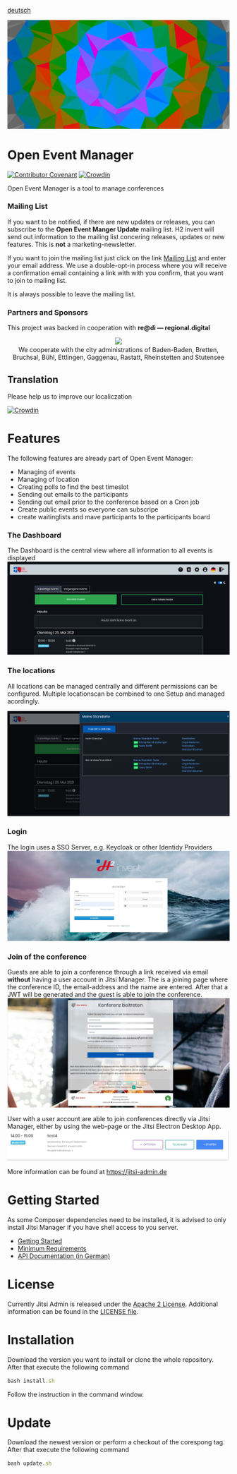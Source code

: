 [deutsch](README_de.md)

![Server](docs/images/header.png)
# Open Event Manager

[![Contributor Covenant](https://img.shields.io/badge/Contributor%20Covenant-v2.0%20adopted-ff69b4.svg)](code_of_conduct.md)
[![Crowdin](https://badges.crowdin.net/open-event-manager/localized.svg)](https://crowdin.com/project/open-event-manager)

Open Event Manager is a tool to manage conferences



### Mailing List

If you want to be notified, if there are new updates or releases, you can subscribe to the __Open Event Manger Update__ mailing list.
H2 invent will send out information to the mailing list concering releases, updates or new features.
This is __not__ a marketing-newsletter.

If you want to join the mailing list just click on the link [Mailing List](https://verteiler.h2-invent.com/?p=subscribe&id=2) and enter your email address.
We use a double-opt-in process where you will receive a confirmation email containing a link with with you confirm, that you want to join to mailing list.

It is always possible to leave the mailing list.

### Partners and Sponsors
This project was backed in cooperation with __re@di — regional.digital__
<div style="text-align: center">

<img src="https://readi.de/wp-content/uploads/sites/5/2020/10/cropped-Logo-Simplified-mit-Text-e1602047847827.png" width="200px">
<br>
We cooperate with the city administrations of Baden-Baden, Bretten, Bruchsal, Bühl, Ettlingen, Gaggenau, Rastatt, Rheinstetten and Stutensee
</div>

## Translation
Please help us to improve our localiczation

[![Crowdin](https://badges.crowdin.net/open-event-manager/localized.svg)](https://crowdin.com/project/open-event-manager)

# Features

The following features are already part of Open Event Manager:

* Managing of events
* Managing of location
* Creating polls to find the best timeslot
* Sending out emails to the participants
* Sending out email prior to the conference based on a Cron job
* Create public events so everyone can subscripe
* create waitinglists and mave participants to the participants board

### The Dashboard

The Dashboard is the central view where all information to all events is displayed
![Dashboard](docs/images/dashboard-heading.png)

### The locations

All locations can be managed centrally and different permissions can be configured.
Multiple locationscan be combined to one Setup and managed acordingly.

![Server](docs/images/server.png)

### Login

The login uses a SSO Server, e.g. Keycloak or other Identidy Providers
![Login](docs/images/login.jpg)

### Join of the conference

Guests are able to join a conference through a link received via email __without__ having a user account in Jitsi Manager.
The is a joining page where the conference ID, the email-address and the name are entered.
After that a JWT will be generated and the guest is able to join the conference.
![Join](docs/images/join.jpg)

User with a user account are able to join conferences directly via Jitsi Manager, either by using the web-page or the Jitsi Electron Desktop App.
![Join](docs/images/joint-internal.jpg)

More information can be found at https://jitsi-admin.de

# Getting Started

As some Composer dependencies need to be installed, it is advised to only install Jitsi Manager if you have shell access to you server.

* [Getting Started ](https://github.com/H2-invent/jitsi-admin/wiki/Get-Started-English)
* [Minimum Requirements](https://github.com/H2-invent/jitsi-admin/wiki/Minimum-server-requirements-English)
* [API Documentation (in German)](https://github.com/H2-invent/jitsi-admin/wiki/API-Endpoints)

# License

Currently Jitsi Admin is released under the [Apache 2 License](https://www.apache.org/licenses/LICENSE-2.0). 
Additional information can be found in the [LICENSE file](LICENSE).

# Installation
Download the version you want to install or clone the whole repository.
After that execute the following command
```javascript
bash install.sh
```
Follow the instruction in the command window.
# Update
Download the newest version or perform a checkout of the corespong tag.
After that execute the following command
```javascript
bash update.sh
```
